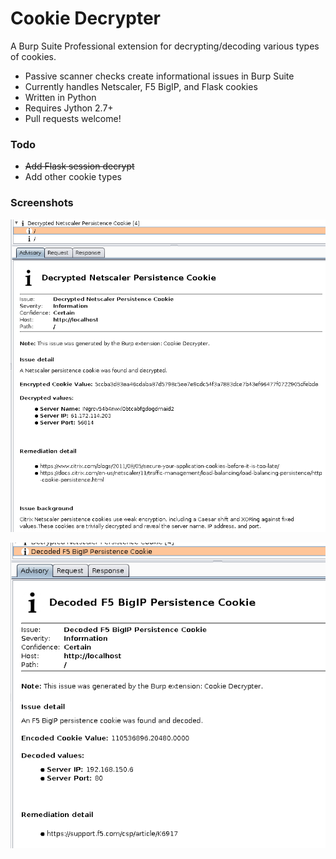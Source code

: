 # Cookie Decrypter

A Burp Suite Professional extension for decrypting/decoding various types of cookies.

* Passive scanner checks create informational issues in Burp Suite
* Currently handles Netscaler, F5 BigIP, and Flask cookies
* Written in Python
* Requires Jython 2.7+
* Pull requests welcome!

### Todo

* ~~Add Flask session decrypt~~
* Add other cookie types

### Screenshots
![Example Netscaler Issue](screenshots/cookie-decrypter-issue1.png)

![Example BigIP Issue](screenshots/cookie-decrypter-issue2.png)

